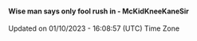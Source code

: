 #### Wise man says only fool rush in - McKidKneeKaneSir
Updated on 01/10/2023 - 16:08:57 (UTC) Time Zone
